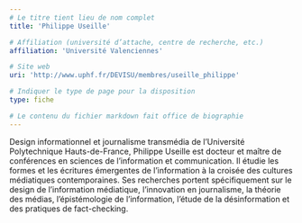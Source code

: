```yaml
---
# Le titre tient lieu de nom complet
title: 'Philippe Useille'

# Affiliation (université d’attache, centre de recherche, etc.)
affiliation: 'Université Valenciennes'

# Site web
uri: 'http://www.uphf.fr/DEVISU/membres/useille_philippe'

# Indiquer le type de page pour la disposition
type: fiche

# Le contenu du fichier markdown fait office de biographie
---
```


Design informationnel et journalisme transmédia de l’Université Polytechnique Hauts-de-France, Philippe Useille est docteur et maître de conférences en sciences de l’information et communication. Il étudie les formes et les écritures émergentes de l’information à la croisée des cultures médiatiques contemporaines. Ses recherches portent spécifiquement  sur le design de l’information médiatique, l’innovation en journalisme, la théorie des médias, l’épistémologie de l’information, l’étude de la désinformation et des pratiques de fact-checking.